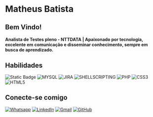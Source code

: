 # Matheus Batista

## Bem Vindo!
#### Analista de Testes pleno - NTTDATA | Apaixonado por tecnologia, excelente em comunicação e disseminar conhecimento, sempre em busca de aprendizado.
 
## Habilidades
![Static Badge](https://img.shields.io/badge/POSTMAN-orange?style=for-the-badge&logo=postman&logoColor=white) ![MYSQL](https://img.shields.io/badge/MYSQL-005C84?style=for-the-badge&logo=mysql&logoColor=white) ![JIRA](https://img.shields.io/badge/Jira-gray?style=for-the-badge&logo=jira&logoColor=white) ![SHELLSCRIPTING](https://img.shields.io/badge/ShellScript-yellow?style=for-the-badge&logo=linux&logoColor=white) ![PHP](https://img.shields.io/badge/PHP-323330?style=for-the-badge&logo=php&logoColor=F7DF1E) ![CSS3](https://img.shields.io/badge/CSS3-blue?style=for-the-badge&logo=css3&logoColor=white) ![HTML5](https://img.shields.io/badge/HTML5-orange?style=for-the-badge&logo=html5&logoColor=white) 


## Conecte-se comigo
[![Whatsapp](https://img.shields.io/badge/WhatsApp-25D366?style=for-the-badge&logo=whatsapp&logoColor=white)](https://wa.me/5531997580780)  [![LinkedIn](https://img.shields.io/badge/LinkedIn-white?style=for-the-badge&logo=linkedin&logoColor=0E76A8)](https://www.linkedin.com/in/matheus-batista-0693/) [![Gmail](https://img.shields.io/badge/Gmail-black?style=for-the-badge&logo=Gmail)](mailto:matheuslbs@gmail.com)
 [![GitHub](https://img.shields.io/badge/GitHub-gray?style=for-the-badge&logo=GitHub)](https://github.com/Matheuslbs)